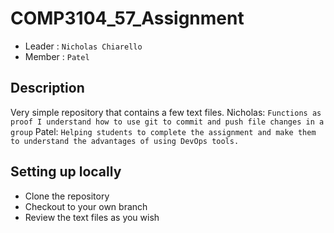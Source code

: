 # COMP3104_57_Assignment
- Leader : `Nicholas Chiarello`
- Member : `Patel`

## Description
Very simple repository that contains a few text files.
Nicholas: `Functions as proof I understand how to use git to commit and push file changes in a group`
Patel: `Helping students to complete the assignment and make them to understand the advantages of using DevOps tools.`

## Setting up locally
- Clone the repository
- Checkout to your own branch
- Review the text files as you wish